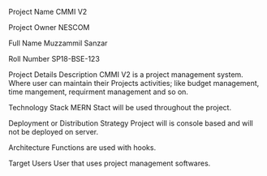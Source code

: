 Project Name
CMMI V2

Project Owner
NESCOM

Full Name
Muzzammil Sanzar

Roll Number
SP18-BSE-123

Project Details
Description
CMMI V2 is a project management system. Where user can maintain their Projects activities; like budget management, time mangement, requirment management and so on.

Technology Stack
MERN Stact will be used throughout the project.

Deployment or Distribution Strategy
Project will is console based and will not be deployed on server.

Architecture
Functions are used with hooks.

Target Users
User that uses project management softwares.